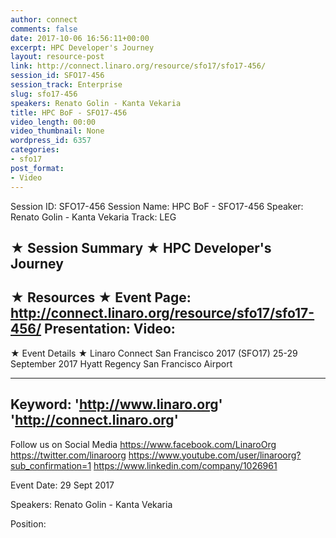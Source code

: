 ```yaml
---
author: connect
comments: false
date: 2017-10-06 16:56:11+00:00
excerpt: HPC Developer's Journey
layout: resource-post
link: http://connect.linaro.org/resource/sfo17/sfo17-456/
session_id: SFO17-456
session_track: Enterprise
slug: sfo17-456
speakers: Renato Golin - Kanta Vekaria
title: HPC BoF - SFO17-456
video_length: 00:00
video_thumbnail: None
wordpress_id: 6357
categories:
- sfo17
post_format:
- Video
---
```


Session ID: SFO17-456
Session Name: HPC BoF - SFO17-456
Speaker: Renato Golin - Kanta Vekaria
Track: LEG


★ Session Summary ★
HPC Developer's Journey
---------------------------------------------------
★ Resources ★
Event Page: http://connect.linaro.org/resource/sfo17/sfo17-456/
Presentation: 
Video: 
 ---------------------------------------------------

★ Event Details ★
Linaro Connect San Francisco 2017 (SFO17)
25-29 September 2017
Hyatt Regency San Francisco Airport

---------------------------------------------------
Keyword: 
'http://www.linaro.org'
'http://connect.linaro.org'
---------------------------------------------------
Follow us on Social Media
https://www.facebook.com/LinaroOrg
https://twitter.com/linaroorg
https://www.youtube.com/user/linaroorg?sub_confirmation=1
https://www.linkedin.com/company/1026961

Event Date: 29 Sept 2017

Speakers: Renato Golin - Kanta Vekaria

Position:
